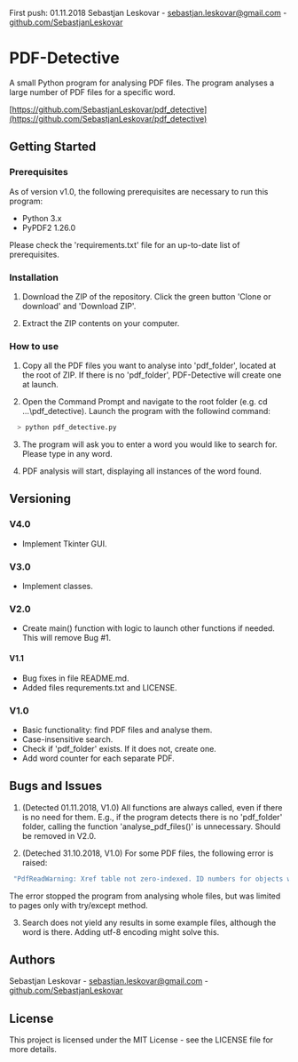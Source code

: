 First push: 01.11.2018
Sebastjan Leskovar - [sebastjan.leskovar@gmail.com](mailto:sebastjan.leskovar@gmail.com) - [github.com/SebastjanLeskovar](https://github.com/SebastjanLeskovar)

# PDF-Detective

A small Python program for analysing PDF files. The program analyses a large number of PDF files for a specific word.

[https://github.com/SebastjanLeskovar/pdf_detective](https://github.com/SebastjanLeskovar/pdf_detective)

## Getting Started

### Prerequisites

As of version v1.0, the following prerequisites are necessary to run this program:
- Python 3.x
- PyPDF2 1.26.0

Please check the 'requirements.txt' file for an up-to-date list of prerequisites.

### Installation

1. Download the ZIP of the repository.
Click the green button 'Clone or download' and 'Download ZIP'.

2. Extract the ZIP contents on your computer.

### How to use

1. Copy all the PDF files you want to analyse into 'pdf_folder', located at the root of ZIP.
If there is no 'pdf_folder', PDF-Detective will create one at launch.

2. Open the Command Prompt and navigate to the root folder (e.g. cd ...\pdf_detective).
Launch the program with the followind command:
```bash
  > python pdf_detective.py
```

3. The program will ask you to enter a word you would like to search for. Please type in any word.

4. PDF analysis will start, displaying all instances of the word found.

## Versioning

### V4.0

* Implement Tkinter GUI.

### V3.0

* Implement classes.

### V2.0

* Create main() function with logic to launch other functions if needed.
This will remove Bug #1.

#### V1.1

* Bug fixes in file README.md.
* Added files requrements.txt and LICENSE.

### V1.0

* Basic functionality: find PDF files and analyse them.
* Case-insensitive search.
* Check if 'pdf_folder' exists. If it does not, create one.
* Add word counter for each separate PDF.

## Bugs and Issues

1. (Detected 01.11.2018, V1.0) All functions are always called, even if there is no need for them. E.g., if the program detects there is no 'pdf_folder' folder, calling the function 'analyse_pdf_files()' is unnecessary.
Should be removed in V2.0.

2. (Deteched 31.10.2018, V1.0) For some PDF files, the following error is raised:
```bash
 "PdfReadWarning: Xref table not zero-indexed. ID numbers for objects will be corrected. [pdf.py:1736]".
 ```
 The error stopped the program from analysing whole files, but was limited to pages only with try/except method.

3. Search does not yield any results in some example files, although the word is there.
Adding utf-8 encoding might solve this.

## Authors

Sebastjan Leskovar - [sebastjan.leskovar@gmail.com](mailto:sebastjan.leskovar@gmail.com) - [github.com/SebastjanLeskovar](https://github.com/SebastjanLeskovar)

## License

This project is licensed under the MIT License - see the LICENSE file for more details.
